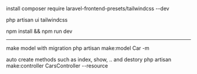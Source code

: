 install
composer require laravel-frontend-presets/tailwindcss --dev

php artisan ui tailwindcss

npm install && npm run dev

-------------
make model with migration
php artisan make:model Car -m

auto create methods such as index, show, .. and destory
php artisan make:controller CarsController --resource
